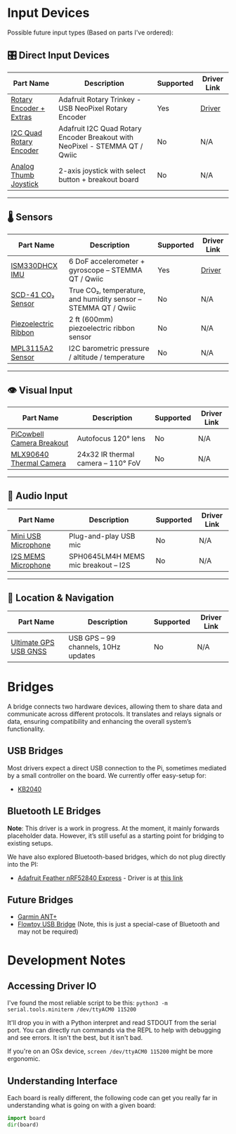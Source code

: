 # Input Devices
Possible future input types (Based on parts I've ordered):

## 🎛️ Direct Input Devices

| Part Name | Description | Supported | Driver Link |
|----------|-------------|-----|----|
| [Rotary Encoder + Extras](https://www.adafruit.com/product/4964) | Adafruit Rotary Trinkey - USB NeoPixel Rotary Encoder | Yes | [Driver](../drivers/rotary_encoder) |
| [I2C Quad Rotary Encoder](https://www.adafruit.com/product/5752) | Adafruit I2C Quad Rotary Encoder Breakout with NeoPixel - STEMMA QT / Qwiic | No | N/A |
| [Analog Thumb Joystick](https://www.adafruit.com/product/512) | 2-axis joystick with select button + breakout board | No | N/A |

---

## 🌡️ Sensors

| Part Name | Description | Supported | Driver Link |
|----------|-------------|-----|----|
| [ISM330DHCX IMU](https://www.adafruit.com/product/4502) | 6 DoF accelerometer + gyroscope – STEMMA QT / Qwiic | Yes | [Driver](../drivers/accelerometer) |
| [SCD-41 CO₂ Sensor](https://www.adafruit.com/product/5190) | True CO₂, temperature, and humidity sensor – STEMMA QT / Qwiic | No | N/A |
| [Piezoelectric Ribbon](https://www.adafruit.com/product/4931) | 2 ft (600mm) piezoelectric ribbon sensor | No | N/A |
| [MPL3115A2 Sensor](https://www.adafruit.com/product/1893) | I2C barometric pressure / altitude / temperature | No | N/A |

---

## 👁️ Visual Input

| Part Name | Description | Supported | Driver Link |
|----------|-------------|-----|----|
| [PiCowbell Camera Breakout](https://www.adafruit.com/product/5946) | Autofocus 120° lens | No | N/A |
| [MLX90640 Thermal Camera](https://www.adafruit.com/product/4469) | 24x32 IR thermal camera – 110° FoV | No | N/A |

---

## 🎤 Audio Input

| Part Name | Description | Supported | Driver Link |
|----------|-------------|-----|----|
| [Mini USB Microphone](https://www.adafruit.com/product/3367) | Plug-and-play USB mic | No | N/A |
| [I2S MEMS Microphone](https://www.adafruit.com/product/3421) | SPH0645LM4H MEMS mic breakout – I2S | No | N/A |
---

## 📡 Location & Navigation

| Part Name | Description | Supported | Driver Link |
|----------|-------------|-----|----|
| [Ultimate GPS USB GNSS](https://www.adafruit.com/product/4279) | USB GPS – 99 channels, 10Hz updates | No | N/A |


# Bridges
A bridge connects two hardware devices, allowing them to share data and communicate across different protocols. It translates and relays signals or data, ensuring compatibility and enhancing the overall system’s functionality.

## USB Bridges
Most drivers expect a direct USB connection to the Pi, sometimes mediated by a small controller on the board. We currently offer easy-setup for:
- [KB2040](https://www.adafruit.com/product/5302)

## Bluetooth LE Bridges
**Note**: This driver is a work in progress. At the moment, it mainly forwards placeholder data. However, it’s still useful as a starting point for bridging to existing setups.

We have also explored Bluetooth-based bridges, which do not plug directly into the PI:
- [Adafruit Feather nRF52840 Express](https://www.adafruit.com/product/4062) - Driver is at [this link](../drivers/bluetooth-bridge/)


## Future Bridges
- [Garmin ANT+](https://www.amazon.com/Garmin-USB-Stick-Fitness-Devices/dp/B00CM381SQ/ref=sr_1_1?ie=UTF8&qid=1475691048&sr=8-1&keywords=ant%2B+stick)
- [Flowtoy USB Bridge](https://flowtoys.com/usb-bridge) (Note, this is just a special-case of Bluetooth and may not be required)

# Development Notes
## Accessing Driver IO
I've found the most reliable script to be this:
`python3 -m serial.tools.miniterm /dev/ttyACM0 115200`

It'll drop you in with a Python interpret and read STDOUT from the serial port.  You can directly run commands via the REPL to help with debugging and see errors.  It isn't the best, but it isn't bad.

If you're on an OSx device, `screen /dev/ttyACM0 115200` might be more ergonomic.

## Understanding Interface
Each board is really different, the following code can get you really far in understanding what is going on with a given board:
```python
import board
dir(board)
```